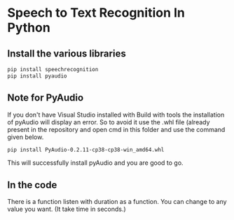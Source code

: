 # Speech to Text Recognition In Python

## Install the various libraries


```bash
pip install speechrecognition
pip install pyaudio
```

## Note for PyAudio

If you don't have Visual Studio installed with Build with tools the installation of pyAudio will display an error. So to avoid it use the .whl file (already present in the repository and open cmd in this folder and use the command given below.

```bash
pip install PyAudio-0.2.11-cp38-cp38-win_amd64.whl
```


This will successfully install pyAudio and you are good to go.


## In the code

There is a function listen with duration as a function. You can change to any value you want. (It take time in seconds.)
